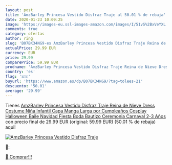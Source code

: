 ```yaml
---
layout: post
title: 'AmzBarley Princesa Vestido Disfraz Traje al 50.01 % de rebaja'
date: 2020-01-23 10:09:25
image: 'https://images-eu.ssl-images-amazon.com/images/I/51vS%2BxVeYXL._SL200_.jpg'
comments: true
category: ofertas
author: ring
slug: 'B07BK34NG9-es AmzBarley Princesa Vestido Disfraz Traje Reina de Nieve Dress Costume Niña Infantil Capa Manga Larga por Cumpleaños Cosplay Halloween Baile Navidad Fiesta Boda Bautizo Ceremonia Carnaval 2-3 Años'
actualPrice: 29.99 EUR
currency: EUR
price: 29.99
comparePrice: 59.99 EUR
prodname: 'AmzBarley Princesa Vestido Disfraz Traje Reina de Nieve Dress Costume Niña Infantil Capa Manga Larga por Cumpleaños Cosplay Halloween Baile Navidad Fiesta Boda Bautizo Ceremonia Carnaval 2-3 Años'
country: 'es'
flag: '🇪🇸'
buyurl: 'https://www.amazon.es/dp/B07BK34NG9/?tag=tolees-21'
descuento: '50.01'
average: '29.99'
---
```


Tienes [AmzBarley Princesa Vestido Disfraz Traje Reina de Nieve Dress Costume Niña Infantil Capa Manga Larga por Cumpleaños Cosplay Halloween Baile Navidad Fiesta Boda Bautizo Ceremonia Carnaval 2-3 Años](https://www.amazon.es/dp/B07BK34NG9/?tag=tolees-21) con precio final de  29.99 EUR (original: 59.99 EUR) (50.01 %  de rebaja) aqui!

[![AmzBarley Princesa Vestido Disfraz Traje](https://images-eu.ssl-images-amazon.com/images/I/51vS%2BxVeYXL._SL200_.jpg)](https://www.amazon.es/dp/B07BK34NG9/?tag=tolees-21)

🔎:


[🛒 Comprar!!!](https://www.amazon.es/dp/B07BK34NG9/?tag=tolees-21)

